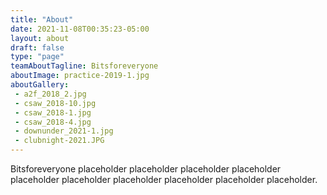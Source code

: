 ```yaml
---
title: "About"
date: 2021-11-08T00:35:23-05:00
layout: about
draft: false
type: "page"
teamAboutTagline: Bitsforeveryone
aboutImage: practice-2019-1.jpg
aboutGallery:
 - a2f_2018_2.jpg
 - csaw_2018-10.jpg
 - csaw_2018-1.jpg
 - csaw_2018-4.jpg
 - downunder_2021-1.jpg
 - clubnight-2021.JPG
---
```


Bitsforeveryone placeholder placeholder placeholder placeholder placeholder placeholder placeholder placeholder placeholder placeholder.
